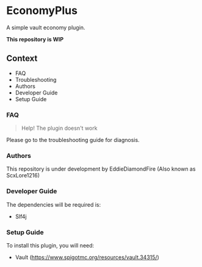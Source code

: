 # EconomyPlus

A simple vault economy plugin.

**This repository is WIP**

## Context

* FAQ
* Troubleshooting
* Authors
* Developer Guide
* Setup Guide

### FAQ

> Help! The plugin doesn't work

Please go to the troubleshooting guide for diagnosis.

### Authors

This repository is under development by EddieDiamondFire (Also known as ScxLore1216)

### Developer Guide

The dependencies will be required is:

* Slf4j
### Setup Guide

To install this plugin, you will need:
* Vault (https://www.spigotmc.org/resources/vault.34315/)